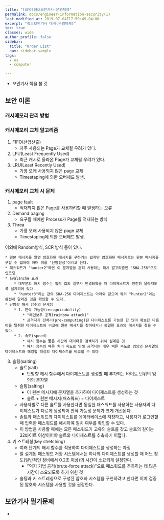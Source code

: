```yaml
---
title: "[요약]정보보안기사-운영체제"
permalink: docs/engineer-information-security(1)
last_modified_at: 2019-07-04T17:59:49-04:00
excerpt: "정보보안기사 대비(운영체제)"
toc: true
classes: wide
author_profile: false
sidebar:
  title: "Order List"
  nav: sidebar-sample
tags:
  - os
  - computer

---
```




- 보안기사 책을 볼 것

## 보안 이론

### 캐시메모리 관리 방법


### 캐시메모리 교체 알고리즘 

1. FIFO(선입선출)
    * 자주 사용되는 Page가 교체될 우려가 있다.
2. LFU(Least Frequently Used)
    * 최근 캐시로 올라온 Page가 교체될 우려가 있다.
3. LRU(Least Recently Used)
    * 가장 오래 사용되지 않은 page 교체
    * Timestaping에 의한 오버헤드 발생.

### 캐시메모리 교체 시 문제

1. page fault
    * 적재되지 않은 Page를 사용하려할 때 발생하는 오류
2. Demand paging
    * 요구될 때에만 Process가 Page를 적재하는 방식
3. Threa
    * 가장 오래 사용되지 않은 page 교체
    * Timestaping에 의한 오버헤드 발생.



이외에 Random방식, SCR 방식 등이 있다.

    * 원본 메시지를 알면 암호화된 메시지를 구하기는 쉽지만 암호화된 메시지로는 원본 메시지를 구할 수 없어야 하며 이를 '단방향성'이라고 한다.
    * 패스워드가 "hunter2"라면 이 문자열을 흔히 사용하는 해시 알고리즘인 "SHA-256"으로 인코딩
    * avalanche 효과
        * 대부분의 해시 함수는 입력 값의 일부가 변경되었을 때 다이제스트가 완전히 달라지도록 설계되어 있다. 
        * "hunter3"라는 값의 SHA-256 다이제스트는 아래와 같으며 위의 "hunter2"와는 완전히 달라진 것을 확인할 수 있다.
    * 단방향 해시 함수의 문제점
        * 1. 인식 가능성(recognizability)
            * "레인보우 공격(rainbow attack)"
            * 공격자가 전처리(pre-computing)된 다이제스트를 가능한 한 많이 확보한 다음 이를 탈취한 다이제스트와 비교해 원본 메시지를 찾아내거나 동일한 효과의 메시지를 찾을 수 있다.
        * 2. 속도(speed)
            * 해시 함수는 짧은 시간에 데이터를 검색하기 위해 설계된 것
            * 해시 함수의 빠른 처리 속도로 인해 공격자는 매우 빠른 속도로 임의의 문자열의 다이제스트와 해킹할 대상의 다이제스트를 비교할 수 있다
3. 솔팅(salting)
    * 솔트(salt)
        * 단방향 해시 함수에서 다이제스트를 생성할 때 추가되는 바이트 단위의 임의의 문자열
    * 솔팅(salting)
        * 이 원본 메시지에 문자열을 추가하여 다이제스트를 생성하는 것
        * 솔트 + 원본 메시지(패스워드) = 다이제스트
    * 사용자별로 다른 솔트를 사용한다면 동일한 패스워드를 사용하는 사용자의 다이제스트가 다르게 생성되어 인식 가능성 문제가 크게 개선된다.
    * 솔트와 패스워드의 다이제스트를 데이터베이스에 저장하고, 사용자가 로그인할 때 입력한 패스워드를 해시하여 일치 여부를 확인할 수 있다. 
    * 이 방법을 사용할 때에는 모든 패스워드가 고유의 솔트를 갖고 솔트의 길이는 32바이트 이상이어야 솔트와 다이제스트를 추측하기 어렵다.
4. 키 스트레칭(key stretching)
    * 여러 단계의 해시 함수를 적용하여 다이제스트를 생성하는 과정
    * 잘 설계된 패스워드 저장 시스템에서는 하나의 다이제스트를 생성할 때 어느 정도(일반적인 장비에서 0.2초 이상)의 시간이 소요되게 설정한다.
        * "억지 기법 공격(brute-force attack)"으로 패스워드를 추측하는 데 많은 시간이 소요되도록 하기 위한 것
    * 솔팅과 키 스트레칭으로 구성된 암호화 시스템을 구현하려고 한다면 이미 검증된 암호화 시스템을 사용할 것을 권장한다. 

<!-- * 참고) 안전한 패스워드 저장
    * 취약한 암호화 알고리즘(해시 함수)인 "SHA-1"
        * MD5, SHA-1, SHA-256, SHA-512 등의 해시 함수는 메시지 인증과 무결성 체크를 위한 것이다. 
        * 이것을 패스워드 인증을 위해 사용하면 인식 가능성과 빠른 처리 속도에 기인하는 취약점이 존재한다.
    * 해결법
        * 1. Adaptive Key Derivation Functions
            * 다이제스트를 생성할 때 솔팅과 키 스트레칭을 반복하며 솔트와 패스워드 외에도 입력 값을 추가하여 공격자가 쉽게 다이제스트를 유추할 수 없도록 하고 보안의 강도를 선택 -->


## 보안기사 필기문제

-
